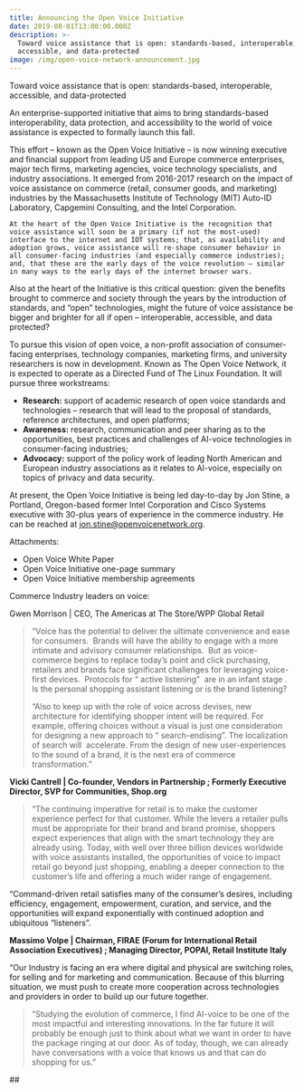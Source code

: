 ```yaml
---
title: Announcing the Open Voice Initiative
date: 2019-08-01T13:00:00.000Z
description: >-
  Toward voice assistance that is open: standards-based, interoperable,
  accessible, and data-protected
image: /img/open-voice-network-announcement.jpg
---
```

Toward voice assistance that is open: standards-based, interoperable, accessible, and data-protected

An enterprise-supported initiative that aims to bring standards-based interoperability, data protection, and accessibility to the world of voice assistance is expected to formally launch this fall.

This effort – known as the Open Voice Initiative – is now winning executive and financial support from leading US and Europe commerce enterprises, major tech firms, marketing agencies, voice technology specialists, and industry associations. It emerged from 2016-2017 research on the impact of  voice assistance on commerce (retail, consumer goods, and marketing) industries by the Massachusetts Institute of Technology (MIT) Auto-ID Laboratory, Capgemini Consulting, and the Intel Corporation.  

```
At the heart of the Open Voice Initiative is the recognition that voice assistance will soon be a primary (if not the most-used) interface to the internet and IOT systems; that, as availability and adoption grows, voice assistance will re-shape consumer behavior in all consumer-facing industries (and especially commerce industries); and, that these are the early days of the voice revolution – similar in many ways to the early days of the internet browser wars.
```

Also at the heart of the Initiative is this critical question: given the benefits brought to commerce and society through the years by the introduction of standards, and “open” technologies, might the future of voice assistance be bigger and brighter for all if open – interoperable, accessible, and data protected?

To pursue this vision of open voice, a non-profit association of consumer-facing enterprises, technology companies, marketing firms, and university researchers is now in development.  Known as The Open Voice Network, it is expected to operate as a Directed Fund of The Linux Foundation.  It will pursue three workstreams:  

* **Research:** support of academic research of open voice standards and technologies – research that will lead to the proposal of standards, reference architectures, and open platforms;
* **Awareness:** research, communication and peer sharing as to the opportunities, best practices and challenges of AI-voice technologies in consumer-facing industries;  
* **Advocacy:** support of the policy work of leading North American and European industry associations as it relates to AI-voice, especially on topics of privacy and data security. 

At present, the Open Voice Initiative is being led day-to-day by Jon Stine, a Portland, Oregon-based former Intel Corporation and Cisco Systems executive with 30-plus years of experience in the commerce industry. He can be reached at jon.stine@openvoicenetwork.org. 

Attachments:

* Open Voice White Paper
* Open Voice Initiative one-page summary
* Open Voice Initiative membership agreements 

Commerce Industry leaders on voice: 

Gwen Morrison
 | CEO, The Americas at The Store/WPP Global Retail 

> “Voice has the potential to deliver the ultimate convenience and ease for consumers.  Brands will have the ability to engage with a more intimate and advisory consumer relationships.  But as voice-commerce begins to replace today’s point and click purchasing, retailers and brands face significant challenges for leveraging voice-first devices.  Protocols for “ active listening”  are in an infant stage . Is the personal shopping assistant listening or is the brand listening?
>
> “Also to keep up with the role of voice across devises, new architecture for identifying shopper intent will be required. For example, offering choices without a visual is just one consideration for designing a new approach to “ search-endising”. The localization of search will  accelerate. From the design of new user-experiences to the sound of a brand, it is the next era of commerce transformation.”

**Vicki Cantrell
 | Co-founder, Vendors in Partnership
; Formerly Executive Director, SVP for Communities, Shop.org**

> “The continuing imperative for retail is to make the customer experience perfect for that customer. While the levers a retailer pulls must be appropriate for their brand and brand promise, shoppers expect experiences that align with the smart technology they are already using. Today, with well over three billion devices worldwide with voice assistants installed, the opportunities of voice to impact retail go beyond just shopping, enabling a deeper connection to the customer’s life and offering a much wider range of engagement. 

“Command-driven retail satisfies many of the consumer’s desires, including efficiency, engagement, empowerment, curation, and service, and the opportunities will expand exponentially with continued adoption and ubiquitous “listeners”.

**Massimo Volpe
 | Chairman, FIRAE (Forum for International Retail Association Executives)
; Managing Director, POPAI, Retail Institute Italy**

>

“Our Industry is facing an era where digital and physical are switching roles, for selling and for marketing and communication. Because of this blurring situation, we must push to create more cooperation across technologies and providers in order to build up our future together.

> “Studying the evolution of commerce, I find AI-voice to be one of the most impactful and interesting innovations. In the far future it will probably be enough just to think about what we want in order to have the package ringing at our door. As of today, though, we can already have conversations with a voice that knows us and that can do shopping for us.”

\##
